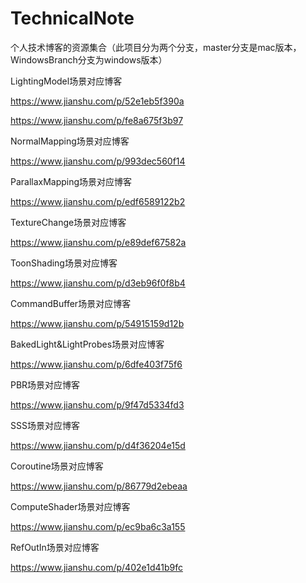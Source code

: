 
# TechnicalNote
个人技术博客的资源集合（此项目分为两个分支，master分支是mac版本，WindowsBranch分支为windows版本）

LightingModel场景对应博客

https://www.jianshu.com/p/52e1eb5f390a

https://www.jianshu.com/p/fe8a675f3b97

NormalMapping场景对应博客

https://www.jianshu.com/p/993dec560f14

ParallaxMapping场景对应博客

https://www.jianshu.com/p/edf6589122b2

TextureChange场景对应博客

https://www.jianshu.com/p/e89def67582a

ToonShading场景对应博客

https://www.jianshu.com/p/d3eb96f0f8b4

CommandBuffer场景对应博客

https://www.jianshu.com/p/54915159d12b

BakedLight&LightProbes场景对应博客

https://www.jianshu.com/p/6dfe403f75f6

PBR场景对应博客

https://www.jianshu.com/p/9f47d5334fd3

SSS场景对应博客

https://www.jianshu.com/p/d4f36204e15d

Coroutine场景对应博客

https://www.jianshu.com/p/86779d2ebeaa

ComputeShader场景对应博客

https://www.jianshu.com/p/ec9ba6c3a155

RefOutIn场景对应博客

https://www.jianshu.com/p/402e1d41b9fc


